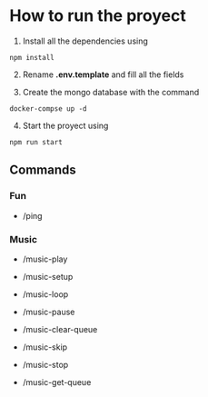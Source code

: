 # How to run the proyect

1. Install all the dependencies using

```console
npm install
```

2. Rename __.env.template__ and fill all the fields

3. Create the mongo database with the command

```console
docker-compse up -d
```

4. Start the proyect using

```console
npm run start 
```

## Commands

### Fun

* /ping

### Music

* /music-play

* /music-setup

* /music-loop

* /music-pause

* /music-clear-queue

* /music-skip

* /music-stop

* /music-get-queue
